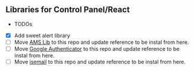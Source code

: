 Libraries for Control Panel/React
----

* TODOs
- [x] Add sweet alert library
- [ ] Move [AMS Lib](https://github.com/mobfox/amslib) to this repo and update reference to be instal from here.
- [ ] Move [Google Authenticator](https://github.com/mobfox/GoogleAuthenticator) to this repo and update reference to be instal from here.
- [ ] Move [isemail](https://github.com/mobfox/isemail) to this repo and update reference to be instal from here.

